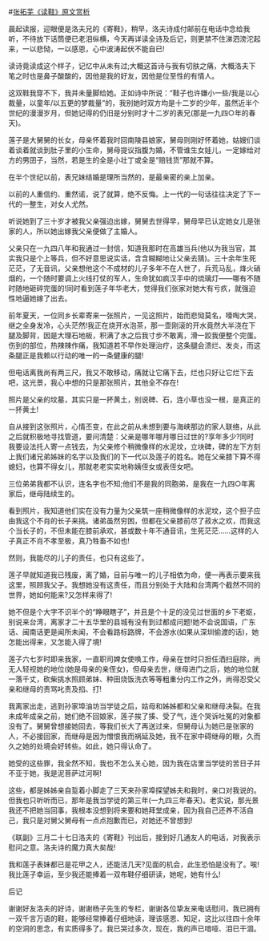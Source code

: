 #[张拓芜《读鞋》原文赏析](https://www.vrrw.net/wx/8736.html)

晨起读报，迎眼便是洛夫兄的《寄鞋》，稍早，洛夫诗成付邮前在电话中念给我听，不待放下话筒便已老泪纵横，今天再详读全诗及后记，则更禁不住涕泗滂沱起来，一以悲恸，一以感恩，心中波涛起伏不能自已!

读诗竟读成这个样子，记忆中从未有过;大概这首诗与我有切肤之痛，大概洛夫下笔之时也是鼻子酸酸的，因他是我的好友，因他是位至性的有情人。

这双鞋我穿不下，我并未量脚给她。正如诗中所说：“鞋子也许嫌小一些/我是以心裁量，以童年/以五更的梦裁量”的，我别她时双方均是十二岁的少年，虽然近半个世纪的漫漫岁月，但她记得的仍旧是分别时才十二岁的表兄(那是一九四○年的春天)。

莲子是大舅舅的长女，母亲怀着我时回南陵县娘家，舅母则刚好怀着她，姑嫂们谈着谈着就谈到肚子里的小生命，舅母提议指腹为婚，不管谁生女娃儿，一定嫁给对方的男囝子，当然，若是生的全是小壮丁或全是“赔钱货”那就不算。



在半个世纪以前，表兄妹结婚是理所当然的，是最亲密的亲上加亲。

以前的人重信约、重然诺，说了就算，绝不反悔。上一代的一句话往往决定了下一代的一整生，对女人尤然。

听说她到了三十岁才被我父亲强迫出嫁，舅舅去世得早，舅母早已认定她女儿是张家的人，所以她出嫁我父亲便做了主婚人。

父亲只在一九四八年和我通过一封信，知道我那时在高雄当兵(他以为我当官，其实我只是个上等兵，但不好意思说实话，含含糊糊地让父亲去猜)。三十余年生死茫茫，了无音讯，父亲想他这个不成材的儿子多年不在人世了，兵荒马乱，烽火硝烟的，一个随时要调上火线打仗的军人，生命犹如疯汉手中的琉璃灯——哪有不随时随地砸碎完蛋的!同时看到莲子年华老大，觉得我们张家对她大有亏疚，就强迫性地逼她嫁了出去。

前年夏天，一位同乡长辈寄来一张照片，一见这照片，始而悲恸莫名，嚎啕大哭，继之全身发冷，心头茫然!我正在烧开水泡茶，那一壶刚滚的开水竟然大半浇在下腿及脚背，因是大理石地板，积满了水之后我寸步不敢离，滑一跤我便整个完蛋。伤到的部位，热辣辣作痛，我知道若不早作处理治疗，这条腿会溃烂、发炎，而这条腿正是我赖以行动的唯一的一条健康的腿!

但电话离我尚有两三尺，我又不敢移动，痛就让它痛下去，烂也只好让它烂下去吧，这光景，我心中想的只是那张照片，其他全不存在!

照片是父亲的坟墓，其实只是一抔黄土，别说碑、石，连小草也没一根，是真正的一抔黄土!

自从接到这张照片，心情丕变，在此之前从未想到要与海峡那边的家人联络，从此之后就积极地寻找管道，要问清楚：父亲是哪年哪月哪日过世的?享年多少?同时我要设法托人寄一点钱去，为父亲修个稍微像样的水泥坟，立块碑，碑的左下方刻上我们诸兄弟姊妹的名字以及我们的下一代以及莲子的姓名。她在父亲膝下算不得媳妇，也算不得女儿，那就老老实实地称姨侄女或表侄女吧。

三位弟弟我都不认识，连名字也不知;他们不是我的同胞弟，是我在一九四○年离家后，继母陆续生的。

看到照片，我知道他们实在没有力量为父亲筑一座稍微像样的水泥坟，这个担子应由我这个不肖的长子来挑。诸弟虽然穷困，但都在父亲膝前尽了菽水之欢，而我这个当长子的，不但未能在膝前承欢，甚或数十年不通音讯，生死茫茫……这样的人子真正不肖不孝至极，真乃牲畜不如也!

然则，我能尽的儿子的责任，也只有这些了。

莲子早就知道我已残废，离了婚，目前与唯一的儿子相依为命，便一再表示要来我这里，照顾我父子。我想她没有这责任，而且分别处于大陆和台湾两个截然不同的世界，她如何能来?又怎样来得了!

她不但是个大字不识半个的“睁眼瞎子”，并且是个十足的没见过世面的乡下老妪，别说来台湾，离家才二十五华里的县城有没有到过都成问题!她不会说国语，广东话、闽南话更是闻所未闻，不会看路标路牌，不会游水(如果从深圳偷渡的话)，她怎能出得来，又怎能入得了境!

莲子六七岁时即来我家，一直职司婢女使唤工作，母亲在世时只担任洒扫庭除，尚无人轻视她的地位(她是母亲的亲侄女)，但母亲去世，继母进门之后，她的地位就一落千丈，砍柴挑水照顾弟妹、种田烧饭洗衣等等粗重分内工作之外，尚得忍受父亲和继母的责骂叱责及掐、打!

我离家出走，逃到孙家埠油坊当学徒之后，姑母和姊姊都和父亲和继母决裂。在我未成年成亲之前，她们绝不回娘家，莲子挨了揍、受了气，连个哭诉吐冤的对象都没有了。舅舅曾想接她回去，等我们长大了再送过来，但舅母认为她已是张家的人，不必接回家，而继母是因为憎恨我而祸延及她，我不在家中碍继母的眼，久而久之她的处境会好转些。如此，她只得认命了。

她受的这些罪，我全然不知，我也不怎么关心她，因为我在店里当学徒的苦日子并不亚于她，我是泥菩萨过河啊!

这些，都是姊姊亲自踅着小脚走了三天来孙家埠探望姊夫和我时，亲口对我说的。但我也只听听而已，那年是我当学徒的第三年(一九四三年春天)。老实说，那光景我还不把她当回事，我根本没想到将来要和她拜堂成亲，因为我自己还养不活自己，我只是对舅父舅母有一点点抱歉而已，对她还不曾想到!

《联副》三月二十七日洛夫的《寄鞋》刊出后，接到好几通友人的电话，对我表示慰问之意。洛夫诗的魔力真大矣哉!

我和莲子表妹都已是花甲之人，还能活几天?见面的机会，此生恐怕是没有了。唉!我比莲子幸运，至少我还能捧着一双布鞋仔细研读，她呢，她有什么!

后记

谢谢好友洛夫的好诗，谢谢杨子先生的专栏，谢谢各位挚友来电话慰问，我已拥有一双千言万语的鞋，能够经常捧着仔细地读，理该感恩、知足，这比以往四十余年的空洞的思念，有实质得多了。我已哭过多次，现在，我的声已喑哑、泪已干涸。

